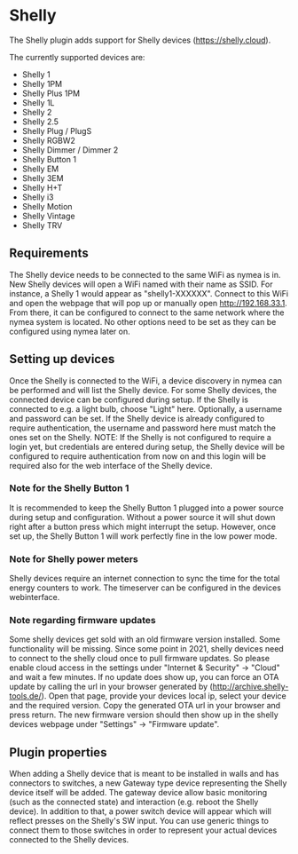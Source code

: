 # Shelly

The Shelly plugin adds support for Shelly devices (https://shelly.cloud).

The currently supported devices are:
* Shelly 1
* Shelly 1PM
* Shelly Plus 1PM
* Shelly 1L
* Shelly 2
* Shelly 2.5
* Shelly Plug / PlugS
* Shelly RGBW2
* Shelly Dimmer / Dimmer 2
* Shelly Button 1
* Shelly EM
* Shelly 3EM
* Shelly H+T
* Shelly i3
* Shelly Motion
* Shelly Vintage
* Shelly TRV

## Requirements
The Shelly device needs to be connected to the same WiFi as nymea is in. New Shelly devices will open a WiFi named with
their name as SSID. For instance, a Shelly 1 would appear as "shelly1-XXXXXX". Connect to this WiFi and open the webpage that will pop up or manually open http://192.168.33.1. From there, it can be configured to connect to the same network where the nymea system is located.
No other options need to be set as they can be configured using nymea later on.


## Setting up devices
Once the Shelly is connected to the WiFi, a device discovery in nymea can be performed and will list the Shelly device.
For some Shelly devices, the connected device can be configured during setup. If the Shelly is connected to e.g. a light bulb,
choose "Light" here. Optionally, a username and password can be set. If the Shelly device is already configured to require
authentication, the username and password here must match the ones set on the Shelly. NOTE: If the Shelly is not configured
to require a login yet, but credentials are entered during setup, the Shelly device will be configured to require authentication
from now on and this login will be required also for the web interface of the Shelly device.

### Note for the Shelly Button 1
It is recommended to keep the Shelly Button 1 plugged into a power source during setup and configuration. Without a power source
it will shut down right after a button press which might interrupt the setup. However, once set up, the Shelly Button 1 will work
perfectly fine in the low power mode.

### Note for Shelly power meters
Shelly devices require an internet connection to sync the time for the total energy counters to work. The timeserver can be configured in the devices webinterface.

### Note regarding firmware updates
Some shelly devices get sold with an old firmware version installed. Some functionality will be missing. Since some point in 2021, shelly devices need to connect to the shelly cloud once to pull firmware updates. So please enable cloud access in the settings under "Internet & Security" -> "Cloud" and wait a few minutes.
If no update does show up, you can force an OTA update by calling the url in your browser generated by (http://archive.shelly-tools.de/). Open that page, provide your devices local ip, select your device and the required version. Copy the generated OTA url in your browser and press return. The new firmware version should then show up in the shelly devices webpage under "Settings" -> "Firmware update".

## Plugin properties
When adding a Shelly device that is meant to be installed in walls and has connectors to switches, a new Gateway type device
representing the Shelly device itself will be added. The gateway device allow basic monitoring (such as the connected state)
and interaction (e.g. reboot the Shelly device). In addition to that, a power switch device will appear which will reflect
presses on the Shelly's SW input. You can use generic things to connect them to those switches in order to represent your actual
devices connected to the Shelly devices.

